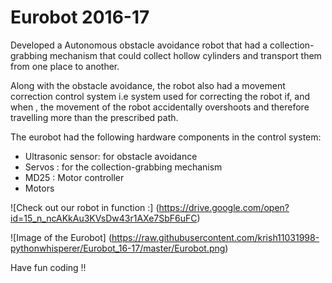 # Eurobot 2016-17

Developed a Autonomous obstacle avoidance robot that had a collection-grabbing mechanism that could collect hollow cylinders and transport them from one place to another.

Along with the obstacle avoidance, the robot also had a movement correction control system  i.e system used for correcting the robot if, and when , the movement of  the robot accidentally overshoots and therefore travelling more than the prescribed path.

The eurobot had the following hardware components in the control system:
* Ultrasonic sensor: for obstacle avoidance
* Servos : for the collection-grabbing mechanism 
* MD25 : Motor controller
* Motors

![Check out our robot in function :] (https://drive.google.com/open?id=15_n_ncAKkAu3KVsDw43r1AXe7SbF6uFC)

![Image of the Eurobot]
(https://raw.githubusercontent.com/krish11031998-pythonwhisperer/Eurobot_16-17/master/Eurobot.png)

Have fun coding !!

